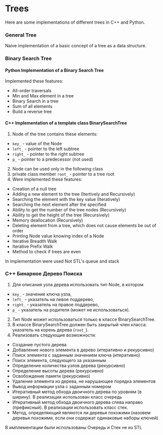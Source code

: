# Trees

Here are some implementations of different trees in C++ and Python. 

### General Tree

Naive implementation of a basic concept of a tree as a data structure. 

### Binary Search Tree

#### Python Implementation of a Binary Search Tree

Implemented these features: 

- All-order traversals 
- Min and Max element in a tree
- Binary Search in a tree
- Sum of all elements
- Build a reverse tree

#### C++ Implementation of a template class BinarySearchTree 

1. Node of the tree contains these elements: 
  - ```key_``` - value of the Node
  - ```left_``` - pointer to the left subtree
  - ```right_``` - pointer to the right subtree
  - ```p_``` - pointer to a predecessor (not used)
2. Node can be used only in the following class
3. private class member ```root_``` - pointer to a tree root
4. Were implemented these features: 
  - Creation of a null tree
  - Adding a new element to the tree (Itertively and Recursively)
  - Searching the element with the key value (Iteratively)
  - Searching the next element after the specified
  - Ability to get the number of the tree nodes (Recursively)
  - Ability to get the height of the tree (Recursively)
  - Memory deallocation (Recursively)
  - Deleting element from a tree, which does not cause elements be out of order 
  - Printing Node value knowing index of a Node 
  - Iterative Breadth Walk 
  - Iterative Prefix Walk
  - Method to check if trees are even
  
  In implementation were used Not STL's queue and stack
  
### C++ Бинарное Дерево Поиска
  
1. Для описания узла дерева использовать тип Node, в котором
  - ```key_``` - значение ключа узла,
  - ```left_``` - указатель на левое поддерево,
  - ```right_``` - указатель на правое поддерево,
  - ```p_``` - указатель на родителя (может не использоваться).
2. Тип Node может использоваться только в классе BinarySearchTree.
3. В классе BinarySearchTree должен быть закрытый член класса: указатель на корень дерева (```root_```).
4. Реализовать следующие возможности:
  - Создание пустого дерева
  - Добавление нового элемента в дерево (итеративно и рекурсивно)
  - Поиск элемента с заданным значением ключа (итеративно)
  - Поиск элемента, следующего за указанным
  - Определение количества узлов дерева (рекурсивно)
  - Определение высоты дерева (рекурсивно)
  - Освобождение памяти (рекурсивно)
  - Удаление элемента из дерева, не нарушающее порядка элементов
  - Вывод информации узла с заданным номером
  - Итеративный метод обхода двоичного дерева по уровням (в ширину). В реализации использован класс очередь
  - Итеративный метод обхода двоичного дерева слева направо (префиксный). В реализации использовать класс стек. 
  - Метод, определяющий являются ли деревья похожими (назовем деревья похожими, если они содержат одинаковые наборы ключей)

В имплементации были использованы Очередь и Стек не из STL
